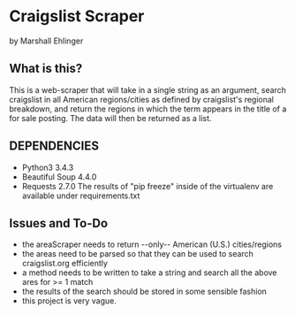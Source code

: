 Craigslist Scraper
=================
by Marshall Ehlinger

What is this?
-----
This is a web-scraper that will take in a single string as an argument, search craigslist in all
American regions/cities as defined by craigslist's regional breakdown, and return the regions in
which the term appears in the title of a for sale posting. The data will then be returned as a
list.


DEPENDENCIES
----
* Python3 3.4.3
* Beautiful Soup 4.4.0
* Requests 2.7.0
The results of "pip freeze" inside of the virtualenv are available under requirements.txt


Issues and To-Do
----
* the areaScraper needs to return --only-- American (U.S.) cities/regions
* the areas need to be parsed so that they can be used to search craigslist.org efficiently
* a method needs to be written to take a string and search all the above ares for >= 1 match
* the results of the search should be stored in some sensible fashion
* this project is very vague.
